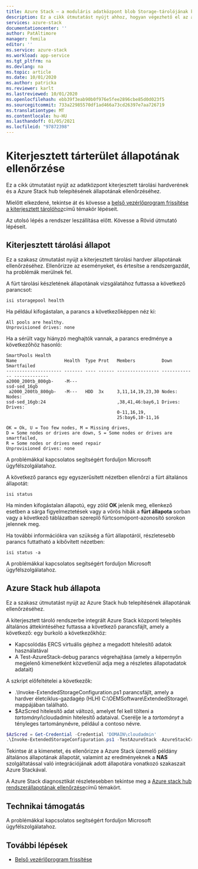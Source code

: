 ```yaml
---
title: Azure Stack – a moduláris adatközpont blob Storage-tárolójának kibővített tárterületének állapot-ellenőrzése
description: Ez a cikk útmutatást nyújt ahhoz, hogyan végezhető el az állapot-ellenőrzés a kibővített tárolóban a moduláris adatközpont blob Storage-tárolójában.
services: azure-stack
documentationcenter: ''
author: PatAltimore
manager: femila
editor: ''
ms.service: azure-stack
ms.workload: app-service
ms.tgt_pltfrm: na
ms.devlang: na
ms.topic: article
ms.date: 10/01/2020
ms.author: patricka
ms.reviewer: karlt
ms.lastreviewed: 10/01/2020
ms.openlocfilehash: ebb39f3eab90b0f976e5fee2896cbe85d0d023f5
ms.sourcegitcommit: 733a22985570df1ad466a73cd26397e7aa726719
ms.translationtype: MT
ms.contentlocale: hu-HU
ms.lasthandoff: 01/05/2021
ms.locfileid: "97872398"
---
```

# <a name="extended-storage-health-checks"></a>Kiterjesztett tárterület állapotának ellenőrzése

Ez a cikk útmutatást nyújt az adatközpont kiterjesztett tárolási hardverének és a Azure Stack hub telepítésének állapotának ellenőrzéséhez.

Mielőtt elkezdené, tekintse át és kövesse a [belső vezérlőprogram frissítése a kiterjesztett tárolóhoz](extended-storage-firmware-updates.md)című témakör lépéseit.

Az utolsó lépés a rendszer leszállítása előtt. Kövesse a Rövid útmutató lépéseit.

## <a name="extended-storage-health"></a>Kiterjesztett tárolási állapot

Ez a szakasz útmutatást nyújt a kiterjesztett tárolási hardver állapotának ellenőrzéséhez.
Ellenőrizze az eseményeket, és értesítse a rendszergazdát, ha problémák merülnek fel. 


A fürt tárolási készletének állapotának vizsgálatához futtassa a következő parancsot:
```console
isi storagepool health
```

Ha például kifogástalan, a parancs a következőképpen néz ki:
```console
All pools are healthy.
Unprovisioned drives: none
```

Ha a sérült vagy hiányzó meghajtók vannak, a parancs eredménye a következőhöz hasonló:

```console
SmartPools Health
Name                  Health  Type Prot   Members          Down          Smartfailed
--------------------- ------- ---- ------ ---------------- ------------- -------------
a2000_200tb_800gb-    -M---
ssd-sed_16gb
 a2000_200tb_800gb-   -M---   HDD  3x     3,11,14,19,23,30 Nodes:        Nodes:
ssd-sed_16gb:24                           ,38,41,46:bay6,1 Drives:       Drives:
                                          0-11,16,19,
                                          25:bay6,10-11,16

OK = Ok, U = Too few nodes, M = Missing drives,
D = Some nodes or drives are down, S = Some nodes or drives are smartfailed,
R = Some nodes or drives need repair
Unprovisioned drives: none
```

A problémákkal kapcsolatos segítségért forduljon Microsoft ügyfélszolgálatahoz.

A következő parancs egy egyszerűsített nézetben ellenőrzi a fürt általános állapotát:
```console
isi status
```

Ha minden kifogástalan állapotú, egy zöld **OK** jelenik meg, ellenkező esetben a sárga figyelmeztetések vagy a vörös hibák a **fürt állapota** sorban vagy a következő táblázatban szereplő fürtcsomópont-azonosító sorokon jelennek meg.

Ha további információkra van szükség a fürt állapotáról, részletesebb parancs futtatható a kibővített nézetben:
```console
isi status -a
```

A problémákkal kapcsolatos segítségért forduljon Microsoft ügyfélszolgálatahoz.

## <a name="azure-stack-hub-health"></a>Azure Stack hub állapota

Ez a szakasz útmutatást nyújt az Azure Stack hub telepítésének állapotának ellenőrzéséhez.

A kiterjesztett tároló rendszerbe integrált Azure Stack központi telepítés általános áttekintéséhez futtassa a következő parancsfájlt, amely a következő: egy burkoló a következőkhöz:
- Kapcsolódás ERCS virtuális géphez a megadott hitelesítő adatok használatával
- A Test-AzureStack-debug parancs végrehajtása (amely a képernyőn megjelenő kimenetként közvetlenül adja meg a részletes állapotadatok adatait)

A szkript előfeltételei a következők:
- .\Invoke-ExtendedStorageConfiguration.ps1 parancsfájlt, amely a hardver életciklus-gazdagép (HLH) C:\OEMSoftware\ExtendedStorage\ mappájában található.
- $AzScred hitelesítő adat változó, amelyet fel kell tölteni a *tartományi*\cloudadmin hitelesítő adataival. Cserélje le a *tartományt* a tényleges tartománynévre, például a contoso névre.


```powershell
$AzScred = Get-Credential -Credential 'DOMAIN\cloudadmin'
.\Invoke-ExtendedStorageConfiguration.ps1 -TestAzureStack -AzureStackCred $AzScred
```

Tekintse át a kimenetet, és ellenőrizze a Azure Stack üzemelő példány általános állapotának állapotát, valamint az eredményeknek a **NAS** szolgáltatással való integrációjának adott állapotára vonatkozó szakaszait Azure Stackával.

A Azure Stack diagnosztikát részletesebben tekintse meg a [Azure stack hub rendszerállapotának ellenőrzése](../operator/azure-stack-diagnostic-test.md)című témakört.

## <a name="technical-support"></a>Technikai támogatás

A problémákkal kapcsolatos segítségért forduljon Microsoft ügyfélszolgálatahoz.

## <a name="next-steps"></a>További lépések

- [Belső vezérlőprogram frissítése](extended-storage-firmware-updates.md)

